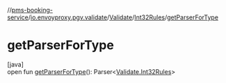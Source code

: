 //[pms-booking-service](../../../../index.md)/[io.envoyproxy.pgv.validate](../../index.md)/[Validate](../index.md)/[Int32Rules](index.md)/[getParserForType](get-parser-for-type.md)

# getParserForType

[java]\
open fun [getParserForType](get-parser-for-type.md)(): Parser&lt;[Validate.Int32Rules](index.md)&gt;